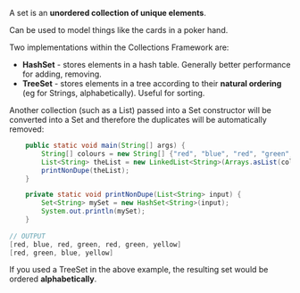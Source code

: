 A set is an **unordered collection of unique elements**.

Can be used to model things like the cards in a poker hand.

Two implementations within the Collections Framework are:
- **HashSet** - stores elements in a hash table. Generally better performance for adding, removing.
- **TreeSet** - stores elements in a tree according to their **natural ordering** (eg for Strings, alphabetically). Useful for sorting.

Another collection (such as a List) passed into a Set constructor will be converted into a Set and therefore the duplicates will be automatically removed:
```java
	public static void main(String[] args) {
		String[] colours = new String[] {"red", "blue", "red", "green", "red", "green", "yellow"};
		List<String> theList = new LinkedList<String>(Arrays.asList(colours));
		printNonDupe(theList);
	}

	private static void printNonDupe(List<String> input) {
		Set<String> mySet = new HashSet<String>(input);
		System.out.println(mySet);
	}
	
// OUTPUT
[red, blue, red, green, red, green, yellow]
[red, green, blue, yellow]
```

If you used a TreeSet in the above example, the resulting set would be ordered **alphabetically**.